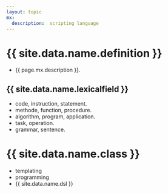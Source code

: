 ```yaml
---
layout: topic
mx:
  description:  scripting language
---
```




# {{ site.data.name.definition }}
- {{ page.mx.description }}.

## {{ site.data.name.lexicalfield }}

- code, instruction, statement.
- methode, function, procedure.
- algorithm, program, application.
- task, operation.
- grammar, sentence.

# {{ site.data.name.class }}
- templating
- programming
- {{ site.data.name.dsl }}
